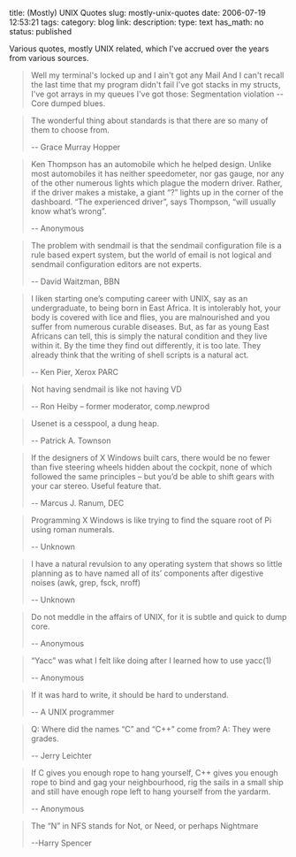 title: (Mostly) UNIX Quotes
slug: mostly-unix-quotes
date: 2006-07-19 12:53:21
tags: 
category: blog
link: 
description: 
type: text
has_math: no
status: published

Various quotes, mostly UNIX related, which I've accrued over the years from various sources.



> Well my terminal's locked up and I ain't got any Mail
> And I can't recall the last time that my program didn't fail
> I've got stacks in my structs, I've got arrays in my queues
> I've got those: Segmentation violation -- Core dumped blues.

<!-- TEASER_END -->


> The wonderful thing about standards is that there are so many of them to choose from.
> 
> -- Grace Murray Hopper



> Ken Thompson has an automobile which he helped design. Unlike most automobiles it has neither speedometer, nor gas gauge, nor any of the other numerous lights which plague the modern driver. Rather, if the driver makes a mistake, a giant “?” lights up in the corner of the dashboard. “The experienced driver”, says Thompson, “will usually know what’s wrong”.
> 
> -- Anonymous



> The problem with sendmail is that the sendmail configuration file is a rule based expert system, but the world of email is not logical and sendmail configuration editors are not experts.
> 
> -- David Waitzman, BBN




> I liken starting one’s computing career with UNIX, say as an undergraduate, to being born in East Africa. It is intolerably hot, your body is covered with lice and flies, you are malnourished and you suffer from numerous curable diseases. But, as far as young East Africans can tell, this is simply the natural condition and they live within it. By the time they find out differently, it is too late. They already think that the writing of shell scripts is a natural act.
> 
> -- Ken Pier, Xerox PARC



> Not having sendmail is like not having VD
> 
> -- Ron Heiby – former moderator, comp.newprod



> Usenet is a cesspool, a dung heap.
> 
> -- Patrick A. Townson



> If the designers of X Windows built cars, there would be no fewer than five steering wheels hidden about the cockpit, none of which followed the same principles – but you’d be able to shift gears with your car stereo. Useful feature that.
> 
> -- Marcus J. Ranum, DEC



> Programming X Windows is like trying to find the square root of Pi using roman numerals.
> 
> -- Unknown



> I have a natural revulsion to any operating system that shows so little planning as to have named all of its’ components after digestive noises (awk, grep, fsck, nroff)
> 
> -- Unknown



> Do not meddle in the affairs of UNIX, for it is subtle and quick to dump core.
> 
> -- Anonymous



> “Yacc” was what I felt like doing after I learned how to use yacc(1)
> 
> -- Anonymous



> If it was hard to write, it should be hard to understand.
> 
> -- A UNIX programmer



> Q: Where did the names “C” and “C++” come from?
> A: They were grades.
> 
> -- Jerry Leichter



> If C gives you enough rope to hang yourself, C++ gives you enough rope to bind and gag your neighbourhood, rig the sails in a small ship and still have enough rope left to hang yourself from the yardarm.
> 
> -- Anonymous



> The “N” in NFS stands for Not, or Need, or perhaps Nightmare
> 
> --Harry Spencer



